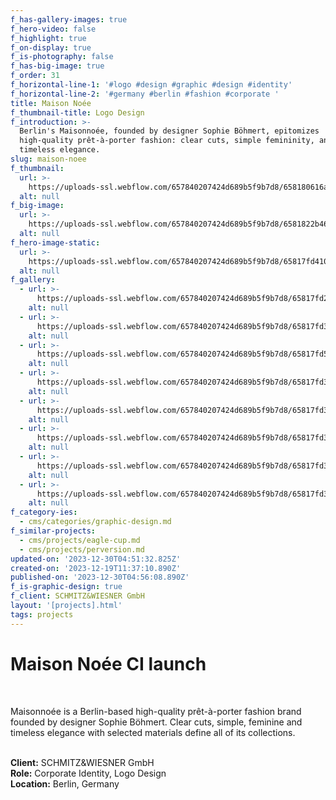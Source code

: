 ```yaml
---
f_has-gallery-images: true
f_hero-video: false
f_highlight: true
f_on-display: true
f_is-photography: false
f_has-big-image: true
f_order: 31
f_horizontal-line-1: '#logo #design #graphic #design #identity'
f_horizontal-line-2: '#germany #berlin #fashion #corporate '
title: Maison Noée
f_thumbnail-title: Logo Design
f_introduction: >-
  Berlin's Maisonnoée, founded by designer Sophie Böhmert, epitomizes
  high-quality prêt-à-porter fashion: clear cuts, simple femininity, and
  timeless elegance.
slug: maison-noee
f_thumbnail:
  url: >-
    https://uploads-ssl.webflow.com/657840207424d689b5f9b7d8/658180616a28387a2321407c_thumbnail.jpg
  alt: null
f_big-image:
  url: >-
    https://uploads-ssl.webflow.com/657840207424d689b5f9b7d8/6581822b464f05ecb9eb9b0e_image.svg
  alt: null
f_hero-image-static:
  url: >-
    https://uploads-ssl.webflow.com/657840207424d689b5f9b7d8/65817fd410027173fab00b5c_img_maisonnoee_06.svg
  alt: null
f_gallery:
  - url: >-
      https://uploads-ssl.webflow.com/657840207424d689b5f9b7d8/65817fd27c74b957e782667f_img_maisonnoee_03.jpg
    alt: null
  - url: >-
      https://uploads-ssl.webflow.com/657840207424d689b5f9b7d8/65817fd3555f4fef9cba0f30_img_maisonnoee_04.svg
    alt: null
  - url: >-
      https://uploads-ssl.webflow.com/657840207424d689b5f9b7d8/65817fd5d24d7e8627190d01_img_maisonnoee_02.gif
    alt: null
  - url: >-
      https://uploads-ssl.webflow.com/657840207424d689b5f9b7d8/65817fd30201cdf8b86e8441_img_maisonnoee_08.svg
    alt: null
  - url: >-
      https://uploads-ssl.webflow.com/657840207424d689b5f9b7d8/65817fd3926de9e066e6a8f7_img_maisonnoee_07.jpg
    alt: null
  - url: >-
      https://uploads-ssl.webflow.com/657840207424d689b5f9b7d8/65817fd3565d7ba6e090c604_img_maisonnoee_09.jpg
    alt: null
  - url: >-
      https://uploads-ssl.webflow.com/657840207424d689b5f9b7d8/65817fd32144d45074e8a85c_img_maisonnoee_05.svg
    alt: null
  - url: >-
      https://uploads-ssl.webflow.com/657840207424d689b5f9b7d8/65817fd391e45d0bbae1e613_img_maisonnoee_11.jpg
    alt: null
f_category-ies:
  - cms/categories/graphic-design.md
f_similar-projects:
  - cms/projects/eagle-cup.md
  - cms/projects/perversion.md
updated-on: '2023-12-30T04:51:32.825Z'
created-on: '2023-12-19T11:37:10.890Z'
published-on: '2023-12-30T04:56:08.890Z'
f_is-graphic-design: true
f_client: SCHMITZ&WIESNER GmbH
layout: '[projects].html'
tags: projects
---
```


Maison Noée CI launch
=====================

‍

Maisonnoée is a Berlin-based high-quality prêt-à-porter fashion brand founded by designer Sophie Böhmert. Clear cuts, simple, feminine and timeless elegance with selected materials define all of its collections.

‍  
**Client:** SCHMITZ&WIESNER GmbH  
**Role:** Corporate Identity, Logo Design  
**Location:** Berlin, Germany
